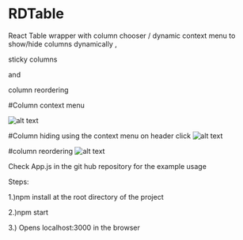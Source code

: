 # RDTable
React Table wrapper with column chooser / dynamic context menu to show/hide columns dynamically ,

sticky columns

and

column reordering

#Column context menu

![alt text](https://github.com/DhanaTontanahal/RDTable/blob/master/table1.JPG)

#Column hiding using the context menu on header click
![alt text](https://github.com/DhanaTontanahal/RDTable/blob/master/table1.JPG)

#column reordering 
![alt text](https://github.com/DhanaTontanahal/RDTable/blob/master/table1.JPG)


Check App.js in the git hub repository for the example usage

Steps:

1.)npm install at the root directory of the project


2.)npm start


3.) Opens localhost:3000 in the browser







